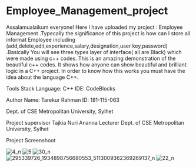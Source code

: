 # Employee_Management_project
Assalamualaikum everyone! Here I have uploaded my  project : Employee Management .Typecally the significance of this project is how can I store all informat Employee including (add,delete,edit,experience,salary,designation,user key,password) .Basically You will see three types layer of interface( all are Black) which were made using c++ codes. This is an amazing demonstration of the beautiful c++ codes. It shows how anyone can show beautiful  and brilliant logic in a C++ project. In order to know how this works you must have the idea about the language C++.


Tools Stack Language: C++ IDE: CodeBlocks

Author Name: Tarekur Rahman ID: 181-115-063

Dept. of CSE Metropolitan University, Sylhet

Project supervisor Tajkia Nuri Ananna Lecturer Dept. of CSE Metropolitan University, Sylhet

Project Screenshoot

![4_n](https://user-images.githubusercontent.com/64380361/181627799-5daa20d3-3064-4e05-b192-a5f415da0213.jpg)
![5](https://user-images.githubusercontent.com/64380361/181627806-a32a4757-3fab-4bee-b098-4f536422d246.jpg)
![30_n](https://user-images.githubusercontent.com/64380361/181627818-6c466fee-66c7-4052-861c-c26d472cdffc.jpg)
![295339726_1934898756680553_5113009362369269137_n](https://user-images.githubusercontent.com/64380361/181627822-f8e768cc-3087-4f22-bbc1-0372659bdb81.jpg)
![22_n](https://user-images.githubusercontent.com/64380361/181627951-805776ec-3e87-46d8-9eff-05b4c87c0172.jpg)
